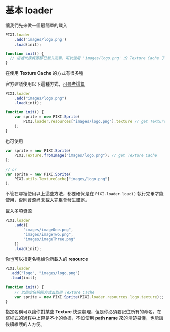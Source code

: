 # 基本 loader

讓我們先來做一個最簡單的載入

```js
PIXI.loader
    .add('images/logo.png')
    .load(init);

function init() {
  // 這裡代表資源都已載入完畢，可以使用 'images/logo.png' 的 Texture Cache 了
}
```

在使用 **Texture Cache** 的方式有很多種

官方建議使用以下這種方式，[可參考這篇](http://www.html5gamedevs.com/topic/16019-preload-all-textures/#comment-90907)

```js
PIXI.loader
    .add("images/logo.png")
    .load(init);

function init() {
    var sprite = new PIXI.Sprite(
        PIXI.loader.resources["images/logo.png"].texture // get Texture Cache
    );
}
```
也可使用
```js
var sprite = new PIXI.Sprite(
    PIXI.Texture.fromImage("images/logo.png"); // get Texture Cache
);

// or 
var sprite = new PIXI.Sprite(
    PIXI.utils.TextureCache["images/logo.png"]
);
```

不管在哪裡使用以上這些方法，都要確保是在 `PIXI.loader.load()` 執行完畢才能使用，否則資源尚未載入完畢會發生錯誤。

載入多項資源

```js
PIXI.loader
    .add([
        "images/imageOne.png",
        "images/imageTwo.png",
        "images/imageThree.png"
    ])
    .load(init);
```

你也可以指定名稱給你所載入的 **resource**

```js
PIXI.loader
  .add("logo", "images/logo.png")
  .load(init);
 
function init() {
    // 以指定名稱的方式去取用 Texture Cache
    var sprite = new PIXI.Sprite(PIXI.loader.resources.logo.texture);;
}
```

指定名稱可以讓你對某些 **Texture** 快速處理，但是你必須要記住所有的命名，在寫程式的過程中上算是不小的負擔，不如使用 **path name** 來的清楚易懂，也能讓後續維護的人方便。

